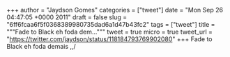 
+++
author = "Jaydson Gomes"
categories = ["tweet"]
date = "Mon Sep 26 04:47:05 +0000 2011"
draft = false
slug = "6ff6fcaa6f5f0368389980735dad6a1d47b43fc2"
tags = ["tweet"]
title = """Fade to Black eh foda dem..."""
tweet = true
micro = true
tweet_url = "https://twitter.com/jaydson/status/118184793769902080"
+++
Fade to Black eh foda demais \,,/
